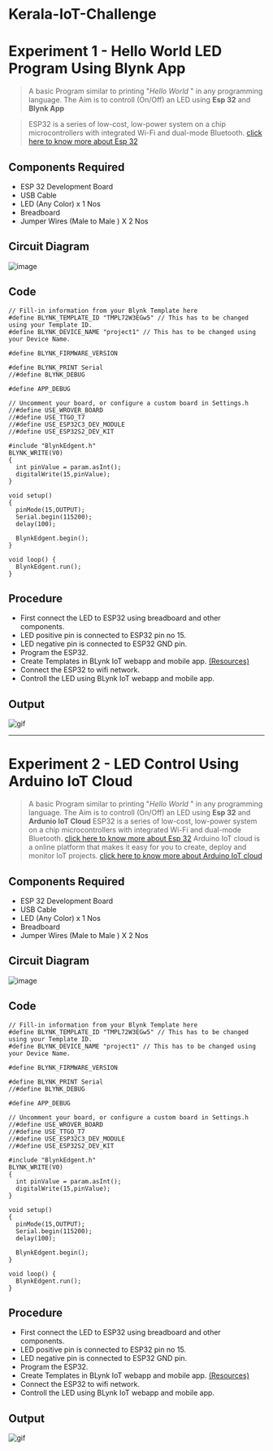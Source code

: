 # Kerala-IoT-Challenge

# Experiment 1 -  Hello World LED Program Using Blynk App

> A basic Program similar to printing "*Hello World* " in any programming language. The Aim is to controll (On/Off) an LED using **Esp 32** and **Blynk App**

> ESP32 is a series of low-cost, low-power system on a chip microcontrollers with integrated Wi-Fi and dual-mode Bluetooth.
[click here to know more about Esp 32](https://en.wikipedia.org/wiki/ESP32) 

## Components Required  
* ESP 32 Development Board 
* USB Cable 
* LED (Any Color) x 1 Nos
* Breadboard 
* Jumper Wires (Male to Male ) X 2 Nos


## Circuit Diagram

![image](https://user-images.githubusercontent.com/49371247/152683254-d48f2a72-1b8d-48e6-92ed-5a02a308c243.png)

## Code

```
// Fill-in information from your Blynk Template here
#define BLYNK_TEMPLATE_ID "TMPL72W3EGw5" // This has to be changed using your Template ID.
#define BLYNK_DEVICE_NAME "project1" // This has to be changed using your Device Name.

#define BLYNK_FIRMWARE_VERSION        

#define BLYNK_PRINT Serial
//#define BLYNK_DEBUG

#define APP_DEBUG

// Uncomment your board, or configure a custom board in Settings.h
//#define USE_WROVER_BOARD
//#define USE_TTGO_T7
//#define USE_ESP32C3_DEV_MODULE
//#define USE_ESP32S2_DEV_KIT

#include "BlynkEdgent.h"
BLYNK_WRITE(V0)
{
  int pinValue = param.asInt();
  digitalWrite(15,pinValue); 
}
      
void setup()
{
  pinMode(15,OUTPUT);
  Serial.begin(115200);
  delay(100);

  BlynkEdgent.begin();
}

void loop() {
  BlynkEdgent.run();
}

```

## Procedure

* First connect the LED to ESP32 using breadboard and other components.
* LED positive pin is connected to ESP32 pin no 15.
* LED negative pin is connected to ESP32 GND pin.
* Program the ESP32.  
* Create Templates in BLynk IoT webapp and mobile app. [(Resources)](https://docs.blynk.io/en/t) 
* Connect the ESP32 to wifi network.
* Controll the LED using  BLynk IoT webapp and mobile app.

## Output
![gif](https://github.com/basheerbk/Kerala-IoT-Challenge/blob/main/image/lvl2/20220206_203611.gif?raw=true)

----------------------------------------------------------------------------------------


# Experiment 2 -  LED Control Using Arduino IoT Cloud

> A basic Program similar to printing "*Hello World* " in any programming language. The Aim is to controll (On/Off) an LED using **Esp 32** and **Ardunio IoT Cloud**
> ESP32 is a series of low-cost, low-power system on a chip microcontrollers with integrated Wi-Fi and dual-mode Bluetooth.
[click here to know more about Esp 32](https://en.wikipedia.org/wiki/ESP32) 
> Arduino IoT cloud is a online platform that makes it easy for you to create, deploy and monitor IoT projects.
[click here to know more about Arduino IoT cloud](https://docs.arduino.cc/cloud/iot-cloud)
## Components Required  
* ESP 32 Development Board 
* USB Cable 
* LED (Any Color) x 1 Nos
* Breadboard 
* Jumper Wires (Male to Male ) X 2 Nos


## Circuit Diagram

![image](https://user-images.githubusercontent.com/49371247/152683254-d48f2a72-1b8d-48e6-92ed-5a02a308c243.png)

## Code

```
// Fill-in information from your Blynk Template here
#define BLYNK_TEMPLATE_ID "TMPL72W3EGw5" // This has to be changed using your Template ID.
#define BLYNK_DEVICE_NAME "project1" // This has to be changed using your Device Name.

#define BLYNK_FIRMWARE_VERSION        

#define BLYNK_PRINT Serial
//#define BLYNK_DEBUG

#define APP_DEBUG

// Uncomment your board, or configure a custom board in Settings.h
//#define USE_WROVER_BOARD
//#define USE_TTGO_T7
//#define USE_ESP32C3_DEV_MODULE
//#define USE_ESP32S2_DEV_KIT

#include "BlynkEdgent.h"
BLYNK_WRITE(V0)
{
  int pinValue = param.asInt();
  digitalWrite(15,pinValue); 
}
      
void setup()
{
  pinMode(15,OUTPUT);
  Serial.begin(115200);
  delay(100);

  BlynkEdgent.begin();
}

void loop() {
  BlynkEdgent.run();
}

```

## Procedure

* First connect the LED to ESP32 using breadboard and other components.
* LED positive pin is connected to ESP32 pin no 15.
* LED negative pin is connected to ESP32 GND pin.
* Program the ESP32.  
* Create Templates in BLynk IoT webapp and mobile app. [(Resources)](https://docs.blynk.io/en/t) 
* Connect the ESP32 to wifi network.
* Controll the LED using  BLynk IoT webapp and mobile app.

## Output
![gif](https://github.com/basheerbk/Kerala-IoT-Challenge/blob/main/image/lvl2/20220206_203611.gif?raw=true)


